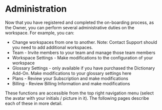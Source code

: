 # Administration

Now that you have registered and completed the on-boarding process, as the Owner, you can perform several administrative duties on the workspace. For example, you can:

* Change workspaces from one to another.  Note:  Contact Support should you need to add additional workspaces.
* Team - Invite members to your team and manage those team members
* Workspace Settings - Make modifications to the configuration of your workspace
* Glossary Settings - only available if you have purchased the Dictionary Add-On.  Make modifications to your glossary settings here
* Plans - Review your Subscription and make modifications
* Billing - Review Billing Information and make modifications

These functions are accessible from the top right navigation menu (select the avatar with your initials / picture in it).  The following pages describe each of these in more detail.
